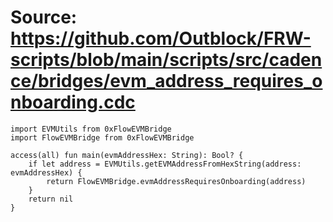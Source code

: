 # Source: https://github.com/Outblock/FRW-scripts/blob/main/scripts/src/cadence/bridges/evm_address_requires_onboarding.cdc

```
import EVMUtils from 0xFlowEVMBridge
import FlowEVMBridge from 0xFlowEVMBridge

access(all) fun main(evmAddressHex: String): Bool? {
    if let address = EVMUtils.getEVMAddressFromHexString(address: evmAddressHex) {
        return FlowEVMBridge.evmAddressRequiresOnboarding(address)
    }
    return nil
}

```